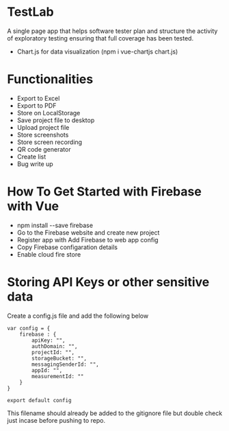 # TestLab
A single page app that helps software tester plan and structure the activity of exploratory testing ensuring that full coverage has been tested.

- Chart.js for data visualization  (npm i vue-chartjs chart.js)

# Functionalities
- Export to Excel
- Export to PDF
- Store on LocalStorage
- Save project file to desktop
- Upload project file
- Store screenshots
- Store screen recording
- QR code generator  
- Create list
- Bug write up


# How To Get Started with Firebase with Vue
- npm install --save firebase
- Go to the Firebase website and create new project 
- Register app with Add Firebase to web app config
- Copy Firebase configaration details
- Enable cloud fire store


# Storing API Keys or other sensitive data
Create a config.js file and add the following below
```
var config = {
    firebase : {
        apiKey: "",
        authDomain: "",
        projectId: "",
        storageBucket: "",
        messagingSenderId: "",
        appId: "",
        measurementId: ""
    }
}

export default config
```
This filename should already be added to the gitignore file but double check just incase before pushing to repo.